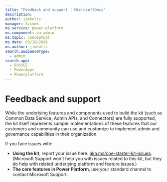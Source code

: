 ```yaml
---
title: "Feedback and support | MicrosoftDocs"
description: 
author: jimholtz
manager: kvivek
ms.service: power-platform
ms.component: pa-admin
ms.topic: conceptual
ms.date: 03/18/2020
ms.author: jimholtz
search.audienceType: 
  - admin
search.app: 
  - D365CE
  - PowerApps
  - Powerplatform
---
```

# Feedback and support

While the underlying features and components used to build the kit (such as Common Data Service, Admin APIs, and Connectors) are fully supported, the kit itself represents sample implementations of these features that our customers and community can use and customize to implement admin and governance capabilities in their organization.

If you face issues with:

- **Using the kit**, report your issue here: [aka.ms/coe-starter-kit-issues](https://aka.ms/coe-starter-kit-issues). (Microsoft Support won't help you with issues related to this kit, but they do help with related underlying platform and feature issues.)
- **The core features in Power Platform**, use your standard channel to contact Microsoft Support.
